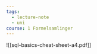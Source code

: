 ```yaml
---
tags:
  - lecture-note
  - uni
course: 1 Formelsamlinger
---
```


![[sql-basics-cheat-sheet-a4.pdf]]